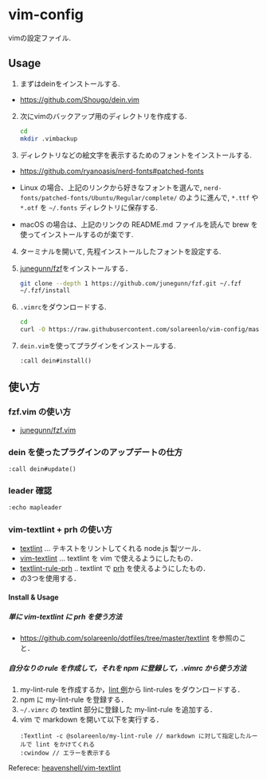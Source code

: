 # vim-config
vimの設定ファイル.

## Usage
1. まずはdeinをインストールする.
- https://github.com/Shougo/dein.vim

2. 次にvimのバックアップ用のディレクトリを作成する.
    ```bash
    cd
    mkdir .vimbackup
    ```

3. ディレクトリなどの絵文字を表示するためのフォントをインストールする.

- https://github.com/ryanoasis/nerd-fonts#patched-fonts

- Linux の場合、上記のリンクから好きなフォントを選んで, `nerd-fonts/patched-fonts/Ubuntu/Regular/complete/` のように進んで, `*.ttf` や `*.otf` を `~/.fonts` ディレクトリに保存する.
- macOS の場合は、上記のリンクの README.md ファイルを読んで brew を使ってインストールするのが楽です.

4. ターミナルを開いて, 先程インストールしたフォントを設定する.

5. [junegunn/fzf](https://github.com/junegunn/fzf#using-git)をインストールする．
    ```bash
    git clone --depth 1 https://github.com/junegunn/fzf.git ~/.fzf
    ~/.fzf/install
    ```

6. `.vimrc`をダウンロードする.
    ```bash
    cd
    curl -O https://raw.githubusercontent.com/solareenlo/vim-config/master/.vimrc
    ```

7. `dein.vim`を使ってプラグインをインストールする.
    ```vim
    :call dein#install()
    ```

## 使い方
### fzf.vim の使い方
- [junegunn/fzf.vim](https://github.com/junegunn/fzf.vim)

### dein を使ったプラグインのアップデートの仕方
```
:call dein#update()
```

### leader 確認
```bash
:echo mapleader
```

### vim-textlint + prh の使い方
- [textlint](https://github.com/textlint/textlint) ... テキストをリントしてくれる node.js 製ツール．
- [vim-textlint](https://github.com/heavenshell/vim-textlint) ... textlint を vim で使えるようにしたもの．
- [textlint-rule-prh](https://github.com/textlint-rule/textlint-rule-prh) .. textlint で [prh](https://github.com/prh/prh) を使えるようにしたもの．
- の3つを使用する．

#### Install & Usage
##### 単に vim-textlint に prh を使う方法
- https://github.com/solareenlo/dotfiles/tree/master/textlint を参照のこと．

##### 自分なりの rule を作成して，それを npm に登録して，.vimrc から使う方法
1. my-lint-rule を作成するか，[lint 例](https://github.com/textlint/textlint/wiki/Collection-of-textlint-rule)から lint-rules をダウンロードする．
2. npm に my-lint-rule を登録する．
3. `~/.vimrc` の textlint 部分に登録した my-lint-rule を追加する．
4. vim で markdown を開いて以下を実行する．
    ```vim
    :Textlint -c @solareenlo/my-lint-rule // markdown に対して指定したルールで lint をかけてくれる
    :cwindow // エラーを表示する
    ```

  Referece: [heavenshell/vim-textlint](https://github.com/heavenshell/vim-textlint)
